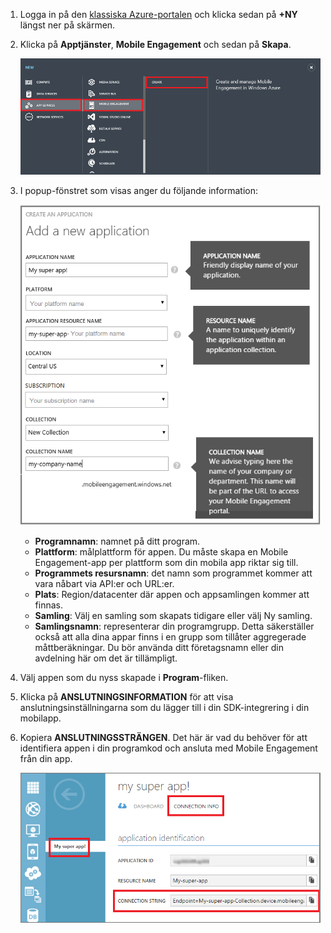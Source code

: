 1. Logga in på den [klassiska Azure-portalen](https://manage.windowsazure.com) och klicka sedan på **+NY** längst ner på skärmen.
2. Klicka på **Apptjänster**, **Mobile Engagement** och sedan på **Skapa**.
   
    ![](./media/mobile-engagement-create-app-in-portal/create-mobile-engagement-app.png)
3. I popup-fönstret som visas anger du följande information:
   
    ![](./media/mobile-engagement-create-app-in-portal/create-azme-popup.png)
   
   * **Programnamn**: namnet på ditt program. 
   * **Plattform**: målplattform för appen. Du måste skapa en Mobile Engagement-app per plattform som din mobila app riktar sig till. 
   * **Programmets resursnamn**: det namn som programmet kommer att vara nåbart via API:er och URL:er. 
   * **Plats**: Region/datacenter där appen och appsamlingen kommer att finnas.
   * **Samling**: Välj en samling som skapats tidigare eller välj Ny samling.
   * **Samlingsnamn**: representerar din programgrupp. Detta säkerställer också att alla dina appar finns i en grupp som tillåter aggregerade måttberäkningar. Du bör använda ditt företagsnamn eller din avdelning här om det är tillämpligt.
4. Välj appen som du nyss skapade i **Program**-fliken.
5. Klicka på **ANSLUTNINGSINFORMATION** för att visa anslutningsinställningarna som du lägger till i din SDK-integrering i din mobilapp.
6. Kopiera **ANSLUTNINGSSTRÄNGEN**. Det här är vad du behöver för att identifiera appen i din programkod och ansluta med Mobile Engagement från din app.
   
    ![](./media/mobile-engagement-create-app-in-portal/app-connection-info-page.png)

<!--HONumber=Jun16_HO2-->



